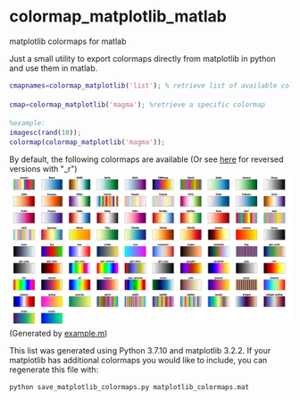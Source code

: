# colormap_matplotlib_matlab
matplotlib colormaps for matlab

Just a small utility to export colormaps directly from matplotlib in python and use them in matlab.

```matlab
cmapnames=colormap_matplotlib('list'); % retrieve list of available colormap names

cmap=colormap_matplotlib('magma'); %retrieve a specific colormap

%example:
imagesc(rand(10));
colormap(colormap_matplotlib('magma'));
```

By default, the following colormaps are available (Or see [here](colormap_matplotlib_withr.png) for reversed versions with "_r")
![available colormaps](colormap_matplotlib.png)
(Generated by [example.m](example.m))

This list was generated using Python 3.7.10 and matplotlib 3.2.2. If your matplotlib has additional colormaps you would like to include, you can regenerate this file with:
```shell
python save_matplotlib_colormaps.py matplotlib_colormaps.mat
````
